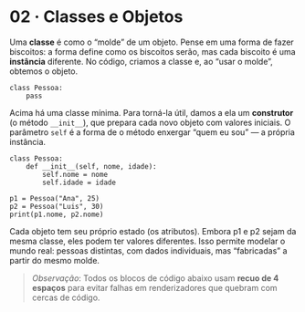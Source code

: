 # 02 · Classes e Objetos

Uma **classe** é como o “molde” de um objeto. Pense em uma forma de fazer biscoitos: a forma define como os biscoitos serão,
mas cada biscoito é uma **instância** diferente. No código, criamos a classe e, ao “usar o molde”, obtemos o objeto.

    class Pessoa:
        pass

Acima há uma classe mínima. Para torná-la útil, damos a ela um **construtor** (o método `__init__`), que prepara cada novo objeto
com valores iniciais. O parâmetro `self` é a forma de o método enxergar “quem eu sou” — a própria instância.

    class Pessoa:
        def __init__(self, nome, idade):
            self.nome = nome
            self.idade = idade

    p1 = Pessoa("Ana", 25)
    p2 = Pessoa("Luis", 30)
    print(p1.nome, p2.nome)

Cada objeto tem seu próprio estado (os atributos). Embora p1 e p2 sejam da mesma classe, eles podem ter valores diferentes.
Isso permite modelar o mundo real: pessoas distintas, com dados individuais, mas “fabricadas” a partir do mesmo molde.

>*Observação*: Todos os blocos de código abaixo usam **recuo de 4 espaços** para evitar falhas em renderizadores que quebram com cercas de código.

